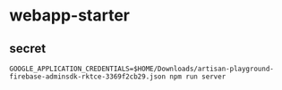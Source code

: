 # webapp-starter

## secret

    GOOGLE_APPLICATION_CREDENTIALS=$HOME/Downloads/artisan-playground-firebase-adminsdk-rktce-3369f2cb29.json npm run server
